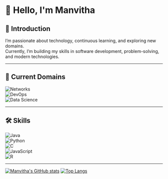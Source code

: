 # 👋 Hello, I'm Manvitha  

## 🌟 Introduction  
I’m passionate about technology, continuous learning, and exploring new domains.  
Currently, I’m building my skills in software development, problem-solving, and modern technologies.  

---

## 🚀 Current Domains  

![Networks](https://img.shields.io/badge/Networks-228B22?style=for-the-badge&logo=cisco&logoColor=white)  
![DevOps](https://img.shields.io/badge/DevOps-FF4500?style=for-the-badge&logo=devops&logoColor=white)  
![Data Science](https://img.shields.io/badge/Data%20Science-1E90FF?style=for-the-badge&logo=python&logoColor=white)  

---

## 🛠️ Skills  

![Java](https://img.shields.io/badge/Java-007396?style=for-the-badge&logo=java&logoColor=white)  
![Python](https://img.shields.io/badge/Python-3776AB?style=for-the-badge&logo=python&logoColor=white)  
![C](https://img.shields.io/badge/C-00599C?style=for-the-badge&logo=c&logoColor=white)  
![JavaScript](https://img.shields.io/badge/JavaScript-F7DF1E?style=for-the-badge&logo=javascript&logoColor=black)  
![R](https://img.shields.io/badge/R%20Programming-276DC3?style=for-the-badge&logo=r&logoColor=white)  

---
[![Manvitha's GitHub stats](https://github-readme-stats.vercel.app/api?username=Manvitha2810)](https://github.com/Manvitha2810/github-readme-stats)
[![Top Langs](https://github-readme-stats.vercel.app/api/top-langs/?username=Manvitha2810)](https://github.com/Manvitha2810/github-readme-stats)
